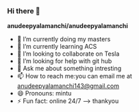 ### Hi there 👋


**anudeepyalamanchi/anudeepyalamanchi** 

- 🔭 I’m currently doing my masters
- 🌱 I’m currently learning ACS
- 👯 I’m looking to collaborate on Tesla
- 🤔 I’m looking for help with git hub
- 💬 Ask me about something intresting
- 📫 How to reach me:you can email me at anudeepyalamanchi143@gmail.com
- 😄 Pronouns: mintu
- ⚡ Fun fact: online 24/7
--> thankyou

